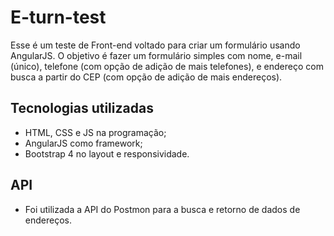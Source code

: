 # E-turn-test

Esse é um teste de Front-end voltado para criar um formulário usando AngularJS. O objetivo é fazer um formulário simples com nome, e-mail (único), telefone (com opção de adição de mais telefones), e endereço com busca a partir do CEP (com opção de adição de mais endereços). 

## Tecnologias utilizadas

- HTML, CSS e JS na programação;
- AngularJS como framework;
- Bootstrap 4 no layout e responsividade. 

## API
- Foi utilizada a API do Postmon para a busca e retorno de dados de endereços.
